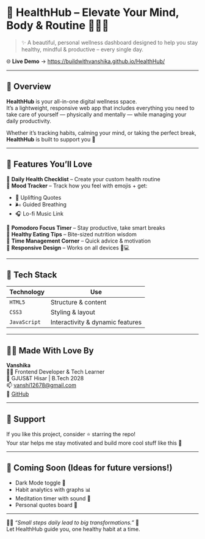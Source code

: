 # 💚 HealthHub – Elevate Your Mind, Body & Routine 🧘‍♀️🧠

> ✨ A beautiful, personal wellness dashboard designed to help you stay healthy, mindful & productive – every single day.

🌐 **Live Demo** →  https://buildwithvanshika.github.io/HealthHub/

---

## 📌 Overview

**HealthHub** is your all-in-one digital wellness space.  
It’s a lightweight, responsive web app that includes everything you need to take care of yourself — physically and mentally — while managing your daily productivity.

Whether it’s tracking habits, calming your mind, or taking the perfect break, **HealthHub** is built to support you 🌈

---

## 🚀 Features You’ll Love

🔹 **Daily Health Checklist** – Create your custom health routine  
🔹 **Mood Tracker** – Track how you feel with emojis + get:
- 💬 Uplifting Quotes
- 🌬 Guided Breathing
- 🎧 Lo-fi Music Link

🔹 **Pomodoro Focus Timer** – Stay productive, take smart breaks  
🔹 **Healthy Eating Tips** – Bite-sized nutrition wisdom  
🔹 **Time Management Corner** – Quick advice & motivation  
🔹 **Responsive Design** – Works on all devices 📱💻

---

## 🧪 Tech Stack

| Technology | Use |
|------------|-----|
| `HTML5` | Structure & content |
| `CSS3`  | Styling & layout |
| `JavaScript` | Interactivity & dynamic features |

---

## 💁‍♀️ Made With Love By

**Vanshika**  
👩‍💻 Frontend Developer & Tech Learner  
📍 GJUS&T Hisar | B.Tech 2028  
📫 [vanshi12678@gmail.com](mailto:vanshi12678@gmail.com)  
🔗 [GitHub](https://github.com/buildwithvanshika)

---

## 🌟 Support

If you like this project, consider ⭐ starring the repo!  
Your star helps me stay motivated and build more cool stuff like this 💖

---

## 📣 Coming Soon (Ideas for future versions!)

- Dark Mode toggle 🌙  
- Habit analytics with graphs 📊  
- Meditation timer with sound 🔔  
- Personal quotes board 📌

---

🧘‍♀️ *“Small steps daily lead to big transformations.”* 💫  
Let HealthHub guide you, one healthy habit at a time.


